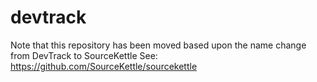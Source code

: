 devtrack
========

Note that this repository has been moved based upon the name change from DevTrack to SourceKettle
See: https://github.com/SourceKettle/sourcekettle
